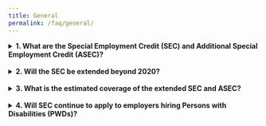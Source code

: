 ```yaml
---
title: General
permalink: /faq/general/
---
```

<details>
  <summary><b>1. What are the Special Employment Credit (SEC) and Additional Special Employment Credit (ASEC)?</b></summary>
  
  The SEC was first introduced as a 2011 Budget initiative to raise the employment rate of older low-wage Singaporeans. In 2016, it was extended for 3 years (viz. 2017 to 2019) to provide wage offsets to employers hiring Singaporean workers aged 55 and above, and earning up to $4,000. <br><br>
  To encourage employers to voluntarily re-employ Singaporeans above the re-employment age, it was announced at Budget 2015 that an additional wage offset up to 3 (ASEC) would be introduced in 2015.<br><br>
  The re-employment age was raised from 65 to 67 from 1 July 2017. The new re-employment age of 67 applies to those who turn 65 on or after 1 July 2017; in other words, those born on or after 1 July 1952.<br><br>
  The additional wage offset of 3% was extended from 1 July 2017 to 31 December 2019 to encourage employers to voluntarily re-employ employees who are not covered by the new re-employment age.<br><br>
  The SEC and ASEC was subsequently extended for one more year until end-2020.
</details><br>
<details>
  <summary><b>2. Will the SEC be extended beyond 2020?</b></summary>
 
  The final payment of SEC was made in March 2021. <br><br>
	From 1 January 2021, there are two new schemes – the Senior Employment Credit and the Enabling Employment Credit.<br><br>
	
	•	The Senior Employment Credit provides wage offsets to employers who employ Singaporean employees aged 55 and above, and earning below $4,000 a month; and<br>
	•	The Enabling Employment Credit provides wage offsets to employers who employ Singaporean employees with disabilities aged 13 and above and earning below $4,000 a month.<br><br>
	  For more details on the new schemes, please visit <a href="https://www.iras.gov.sg/irashome/schemes/businesses/sec_cto_eec/">here</a>.
	
</details><br>
<details>
  <summary><b>3. What is the estimated coverage of the extended SEC and ASEC?</b></summary>
  
  The extended SEC is estimated to cover about 404,000 workers, or about three in four older Singaporean workers.
</details><br>
<details>
  <summary><b>4. Will SEC continue to apply to employers hiring Persons with Disabilities (PWDs)?</b></summary>
  
  The SEC for PWDs was extended for one more year, until end-2020.<br><br>
  The extended SEC continued to provide a wage offsets of up to 16% of the PWD's monthly wage, regardless of age, for employers hiring PWDs. The monthly SEC was capped at $240. The wage offset for the extended ASEC was set at up to 22%, capped at $330.
</details>